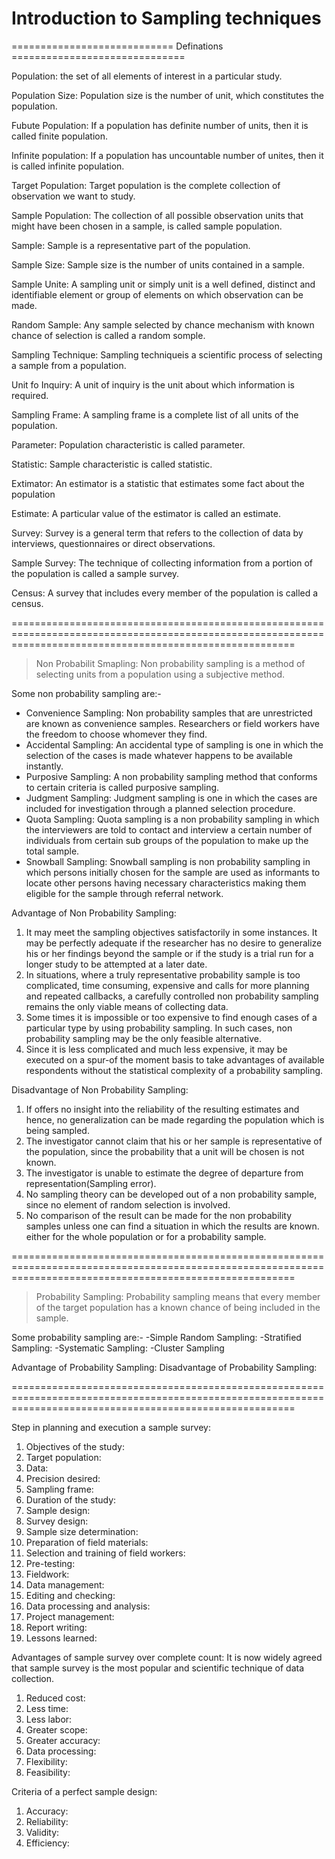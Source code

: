 # Introduction to Sampling techniques

============================ Definations ==============================

Population: the set of all elements of interest in a particular study.

Population Size: Population size is the number of unit, which constitutes the population.

Fubute Population: If a population has definite number of units, then it is called finite population.

Infinite population: If a population has uncountable number of unites, then it is called infinite population.

Target Population: Target population is the complete collection of observation we want to study.

Sample Population: The collection of all possible observation units that might have been chosen in a sample, is called sample population.

Sample: Sample is a representative part of the population.

Sample Size: Sample size is the number of units contained in a sample.

Sample Unite: A sampling unit or simply unit is a well defined, distinct and identifiable element or group of elements on which observation can be made.

Random Sample: Any sample selected by chance mechanism with known chance of selection is called a random somple.

Sampling Technique: Sampling techniqueis a scientific process of selecting a sample from a population.

Unit fo Inquiry: A unit of inquiry is the unit about which information is required.

Sampling Frame: A sampling frame is a complete list of all units of the population.

Parameter: Population characteristic is called parameter.

Statistic: Sample characteristic is called statistic.

Extimator: An estimator is a statistic that estimates some fact about the population 

Estimate: A particular value of the estimator is called an estimate.

Survey: Survey is a general term that refers to the collection of data by interviews, questionnaires or direct observations.

Sample Survey: The technique of collecting information from a portion of the population is called a sample survey.

Census: A survey that includes every member of the population is called a census.

=============================================================================================================================================================

> Non Probabilit Smapling:
Non probability sampling is a method of selecting units from a population using a subjective method.

Some non probability sampling are:-
- Convenience Sampling: Non probability samples that are unrestricted are known as convenience samples. Researchers or field workers have the freedom to choose whomever they find.
- Accidental Sampling: An accidental type of sampling is one in which the selection of the cases is made whatever happens to be available instantly.
- Purposive Sampling: A non probability sampling method that conforms to certain criteria is called purposive sampling. 
- Judgment Sampling: Judgment sampling is one in which the cases are included for investigation through a planned selection procedure.
- Quota Sampling: Quota sampling is a non probability sampling in which the interviewers are told to contact and interview a certain number of individuals from certain sub groups of the population to make up the total sample.
- Snowball Sampling: Snowball sampling is non probability sampling in which persons initially chosen for the sample are used as informants to locate other persons having necessary characteristics making them eligible for the sample through referral network.

Advantage of Non Probability Sampling: 
1. It may meet the sampling objectives satisfactorily in some instances. It may be perfectly adequate if the researcher has no desire to generalize his or her findings beyond the sample or if the study is a trial run for a longer study to be attempted at a later date.
2. In situations, where a truly representative probability sample is too complicated, time consuming, expensive and calls for more planning and repeated callbacks, a carefully controlled non probability sampling remains the only viable means of collecting data.
3. Some times it is impossible or too expensive to find enough cases of a particular type by using probability sampling. In such cases, non probability sampling may be the only feasible alternative.
4. Since it is less complicated and much less expensive, it may be executed on a spur-of the moment basis to take advantages of available respondents without the statistical complexity of a probability sampling.


Disadvantage of Non Probability Sampling:
1. If offers no insight into the reliability of the resulting estimates and hence, no generalization can be made regarding the population which is being sampled.
2. The investigator cannot claim that his or her sample is representative of the population, since the probability that a unit will be chosen is not known.
3. The investigator is unable to estimate the degree of departure from representation(Sampling error).
4. No sampling theory can be developed out of a non probability sample, since no element of random selection is involved.
5. No comparison of the result can be made for the non probability samples unless one can find a situation in which the results are known. either for the whole population or for a probability sample.

=============================================================================================================================================================

> Probability Sampling: 
Probability sampling means that every member of the target population has a known chance of being included in the sample.

Some probability sampling are:-
-Simple Random Sampling:
-Stratified Sampling:
-Systematic Sampling:
-Cluster Sampling

Advantage of Probability Sampling:
Disadvantage of Probability Sampling:

=============================================================================================================================================================

Step in planning and execution a sample survey: 
1. Objectives of the study:
2. Target population:
3. Data:
4. Precision desired:
5. Sampling frame:
6. Duration of the study:
7. Sample design:
8. Survey design:
9. Sample size determination:
10. Preparation of field materials:
11. Selection and training of field workers:
12. Pre-testing:
13. Fieldwork:
14. Data management:
15. Editing and checking:
16. Data processing and analysis:
17. Project management:
18. Report writing:
19. Lessons learned:


Advantages of sample survey over complete count:
It is now widely agreed that sample survey is the most popular and scientific technique of data
collection.

1. Reduced cost:
2. Less time:
3. Less labor:
4. Greater scope:
5. Greater accuracy:
6. Data processing:
7. Flexibility:
8. Feasibility:


Criteria of a perfect sample design:

1. Accuracy:
2. Reliability:
3. Validity:
4. Efficiency:











































